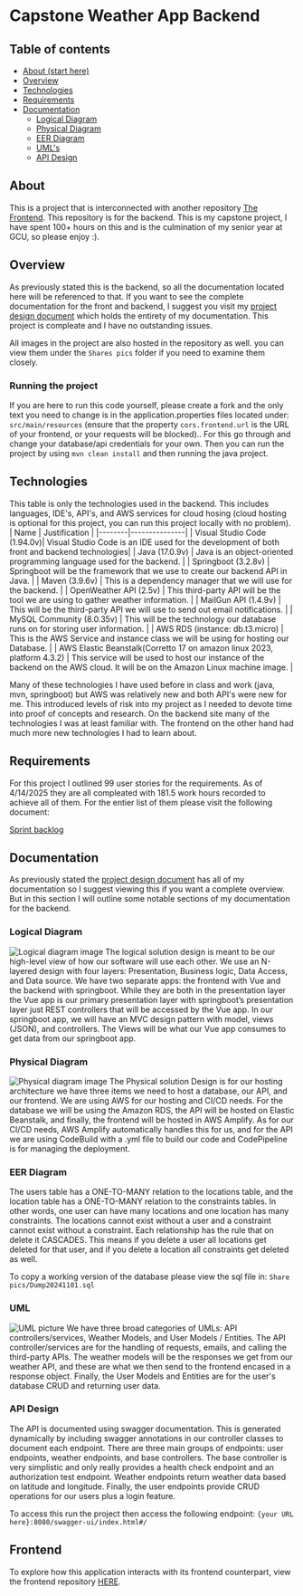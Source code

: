 # Capstone Weather App Backend
## Table of contents
- [About (start here)](#about)
- [Overview](#overview)
- [Technologies](#technologies)
- [Requirements](#requirements)
- [Documentation](#documentation)
  - [Logical Diagram](#logical-diagram)
  - [Physical Diagram](#physical-diagram)
  - [EER Diagram](#eer-diagram)
  - [UML's](#uml)
  - [API Design](#api-design)

## About
This is a project that is interconnected with another repository [The Frontend](https://github.com/Oneshot369/cap-frontend). This repository is for the backend. This is my capstone project, I have spent 100+ hours on this and is the culmination of my senior year at GCU, so please enjoy :). 
## Overview
As previously stated this is the backend, so all the documentation located here will be referenced to that. If you want to see the complete documentation for the front and backend, I suggest you visit my [project design document](https://1drv.ms/w/c/0f720a2bdf7ca902/Ect8zp6QuXVAjUKLloeDHOAB5pt0DCs30U6u0vzoaCLVQw?e=in1t7l) which holds the entirety of my documentation. This project is compleate and I have no outstanding issues. 

All images in the project are also hosted in the repository as well. you can view them under the `Shares pics` folder if you need to examine them closely.  
### Running the project
If you are here to run this code yourself, please create a fork and the only text you need to change is in the application.properties files located under: `src/main/resources` (ensure that the property `cors.frontend.url` is the URL of your frontend, or your requests will be blocked).. For this go through and change your database/api credentials for your own. Then you can run the project by using `mvn clean install` and then running the java project. 
## Technologies
This table is only the technologies used in the backend. This includes languages, IDE's, API's, and AWS services for cloud hosing (cloud hosting is optional for this project, you can run this project locally with no problem).
| Name   | Justification | 
|--------|---------------|
| Visual Studio Code (1.94.0v)| Visual Studio Code is an IDE used for the development of both front and backend technologies|
| Java (17.0.9v) | Java is an object-oriented programming language used for the backend. |
|  Springboot (3.2.8v) |  Springboot will be the framework that we use to create our backend API in Java. |
|  Maven (3.9.6v) |  This is a dependency manager that we will use for the backend. |
|  OpenWeather API (2.5v) | This third-party API will be the tool we are using to gather weather information. |
| MailGun API (1.4.9v) |  This will be the third-party API we will use to send out email notifications. |
| MySQL Community (8.0.35v) | This will be the technology our database runs on for storing user information.  |
| AWS RDS (instance: db.t3.micro) | This is the AWS Service and instance class we will be using for hosting our Database.  |
| AWS Elastic Beanstalk(Corretto 17 on amazon linux 2023, platform 4.3.2) | This service will be used to host our instance of the backend on the AWS cloud. It will be on the Amazon Linux machine image. |

Many of these technologies I have used before in class and work (java, mvn, springboot) but AWS was relatively new and both API's were new for me. This introduced levels of risk into my project as I needed to devote time into proof of concepts and research. On the backend site many of the technologies I was at least familiar with. The frontend on the other hand had much more new technologies I had to learn about.

## Requirements
For this project I outlined 99 user stories for the requirements. As of 4/14/2025 they are all compleated with 181.5 work hours recorded to achieve all of them. For the entier list of them please visit the following document:

[Sprint backlog](https://1drv.ms/x/c/0f720a2bdf7ca902/EWoqQukujrhBr4GsGu1vBuUBKRZgiGI2Cv-mG9eX-f13pQ?e=XyQx0b)
## Documentation
As previously stated the [project design document](https://1drv.ms/w/c/0f720a2bdf7ca902/Ect8zp6QuXVAjUKLloeDHOAB5pt0DCs30U6u0vzoaCLVQw?e=in1t7l) has all of my documentation so I suggest viewing this if you want a complete overview. But in this section I will outline some notable sections of my documentation for the backend.
### Logical Diagram
![Logical diagram image](https://github.com/Oneshot369/play-springboot-api/blob/main/Share%20pics/logical.drawio.png?raw=true)
The logical solution design is meant to be our high-level view of how our software will use each other. We use an N-layered design with four layers: Presentation, Business logic, Data Access, and Data source. We have two separate apps: the frontend with Vue and the backend with springboot. While they are both in the presentation layer the Vue app is our primary presentation layer with springboot’s presentation layer just REST controllers that will be accessed by the Vue app. In our springboot app, we will have an MVC design pattern with model, views (JSON), and controllers. The Views will be what our Vue app consumes to get data from our springboot app.
### Physical Diagram
![Physical diagram image](https://github.com/Oneshot369/play-springboot-api/blob/main/Share%20pics/Physical.drawio.png?raw=true)
The Physical solution Design is for our hosting architecture we have three items we need to host a database, our API, and our frontend. We are using AWS for our hosting and CI/CD needs. For the database we will be using the Amazon RDS, the API will be hosted on Elastic Beanstalk, and finally, the frontend will be hosted in AWS Amplify. As for our CI/CD needs, AWS Amplify automatically handles this for us, and for the API we are using CodeBuild with a .yml file to build our code and CodePipeline is for managing the deployment. 
### EER Diagram
The users table has a ONE-TO-MANY relation to the locations table, and the location table has a ONE-TO-MANY relation to the constraints tables. In other words, one user can have many locations and one location has many constraints. The locations cannot exist without a user and a constraint cannot exist without a constraint. Each relationship has the rule that on delete it CASCADES. This means if you delete a user all locations get deleted for that user, and if you delete a location all constraints get deleted as well.

To copy a working version of the database please view the sql file in: `Share pics/Dump20241101.sql`
### UML
![UML picture](https://github.com/Oneshot369/play-springboot-api/blob/main/Share%20pics/ClassUML.drawio.png?raw=true)
We have three broad categories of UMLs: API controllers/services, Weather Models, and User Models / Entities. The API controller/services are for the handling of requests, emails, and calling the third-party APIs. The weather models will be the responses we get from our weather API, and these are what we then send to the frontend encased in a response object. Finally, the User Models and Entities are for the user's database CRUD and returning user data. 
### API Design
The API is documented using swagger documentation. This is generated dynamically by including swagger annotations in our controller classes to document each endpoint. There are three main groups of endpoints: user endpoints, weather endpoints, and base controllers. The base controller is very simplistic and only really provides a health check endpoint and an authorization test endpoint. Weather endpoints return weather data based on latitude and longitude. Finally, the user endpoints provide CRUD operations for our users plus a login feature.

To access this run the project then access the following endpoint: `{your URL here}:8080/swagger-ui/index.html#/`


## Frontend
To explore how this application interacts with its frontend counterpart, view the frontend repository [HERE](https://github.com/Oneshot369/cap-frontend). 


